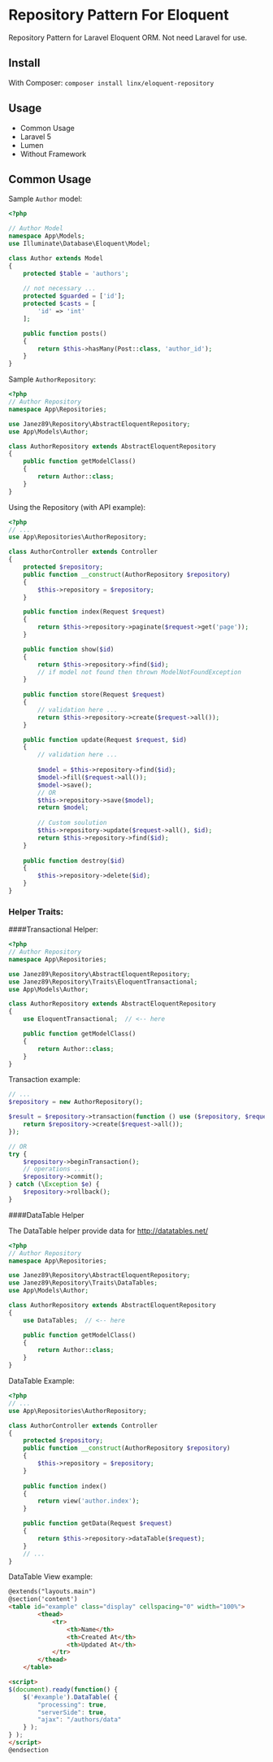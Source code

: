 # Repository Pattern For Eloquent

Repository Pattern for Laravel Eloquent ORM.
Not need Laravel for use.

## Install

With Composer:
`composer install linx/eloquent-repository`

## Usage

- Common Usage
- Laravel 5
- Lumen
- Without Framework


## Common Usage

Sample `Author` model:

```php
<?php

// Author Model
namespace App\Models;
use Illuminate\Database\Eloquent\Model;

class Author extends Model
{
    protected $table = 'authors';
	
	// not necessary ...
    protected $guarded = ['id'];
    protected $casts = [
        'id' => 'int'
    ];

    public function posts()
    {
        return $this->hasMany(Post::class, 'author_id');
    }
}
```

Sample `AuthorRepository`:
```php
<?php
// Author Repository
namespace App\Repositories;

use Janez89\Repository\AbstractEloquentRepository;
use App\Models\Author;

class AuthorRepository extends AbstractEloquentRepository
{
    public function getModelClass()
    {
        return Author::class;
    }
}
```

Using the Repository (with API example):

```php
<?php
// ...
use App\Repositories\AuthorRepository;

class AuthorController extends Controller
{
	protected $repository;
	public function __construct(AuthorRepository $repository)
	{
		$this->repository = $repository;
	}

	public function index(Request $request)
	{
		return $this->repository->paginate($request->get('page'));
	}

	public function show($id)
	{
		return $this->repository->find($id);
		// if model not found then thrown ModelNotFoundException
	}
	
	public function store(Request $request)
	{
		// validation here ...
		return $this->repository->create($request->all());
	}

	public function update(Request $request, $id)
	{
		// validation here ...
		
		$model = $this->repository->find($id);
		$model->fill($request->all());
		$model->save();
		// OR
		$this->repository->save($model);
		return $model;
		
		// Custom soulution
		$this->repository->update($request->all(), $id);
		return $this->repository->find($id);
	}
	
	public function destroy($id)
	{
		$this->repository->delete($id);
	}
}
```

### Helper Traits:

####Transactional Helper:
```php
<?php
// Author Repository
namespace App\Repositories;

use Janez89\Repository\AbstractEloquentRepository;
use Janez89\Repository\Traits\EloquentTransactional;
use App\Models\Author;

class AuthorRepository extends AbstractEloquentRepository
{
	use EloquentTransactional;  // <-- here

    public function getModelClass()
    {
        return Author::class;
    }
}
```

Transaction example:
```php
// ...
$repository = new AuthorRepository();

$result = $repository->transaction(function () use ($repository, $request) {
	return $repository->create($request->all());
});

// OR
try {
	$repository->beginTransaction();
	// operations ...
	$repository->commit();
} catch (\Exception $e) {
	$repository->rollback();
}
```

####DataTable Helper

The DataTable helper provide data for  http://datatables.net/

```php
<?php
// Author Repository
namespace App\Repositories;

use Janez89\Repository\AbstractEloquentRepository;
use Janez89\Repository\Traits\DataTables;
use App\Models\Author;

class AuthorRepository extends AbstractEloquentRepository
{
	use DataTables;  // <-- here

    public function getModelClass()
    {
        return Author::class;
    }
}
```

DataTable Example:
```php
<?php
// ...
use App\Repositories\AuthorRepository;

class AuthorController extends Controller
{
	protected $repository;
	public function __construct(AuthorRepository $repository)
	{
		$this->repository = $repository;
	}
	
	public function index()
	{
		return view('author.index');
	}

	public function getData(Request $request)
	{
		return $this->repository->dataTable($request);
	}
	// ...
}
```
DataTable View example:
```html
@extends("layouts.main")
@section('content')
<table id="example" class="display" cellspacing="0" width="100%">
        <thead>
            <tr>
                <th>Name</th>
                <th>Created At</th>
                <th>Updated At</th>
            </tr>
        </thead>
    </table>

<script>
$(document).ready(function() {
    $('#example').DataTable( {
        "processing": true,
        "serverSide": true,
        "ajax": "/authors/data"
    } );
} );
</script>
@endsection
```

